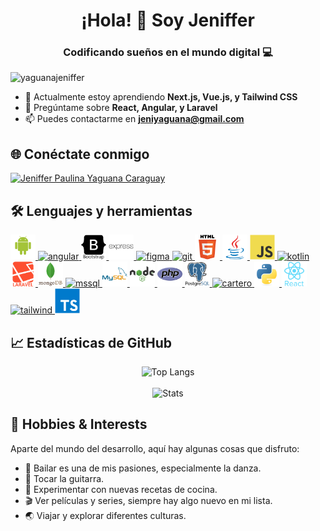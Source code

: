 <h1 align="center">¡Hola! 👋 Soy Jeniffer</h1>
<h3 align="center">Codificando sueños en el mundo digital 💻</h3>

<p align="left"> 
  <img src="https://komarev.com/ghpvc/?username=yaguanajeniffer&label=Profile%20views&color=0e75b6&style=flat" alt="yaguanajeniffer" />
</p>

- 🌱 Actualmente estoy aprendiendo **Next.js, Vue.js, y Tailwind CSS**
- 💬 Pregúntame sobre **React, Angular, y Laravel**
- 📫 Puedes contactarme en **jeniyaguana@gmail.com**

## 🌐 Conéctate conmigo
<p align="left">
  <a href="https://linkedin.com/in/jenifferyaguana" target="_blank">
    <img src="https://raw.githubusercontent.com/rahuldkjain/github-profile-readme-generator/master/src/images/icons/Social/linked-in-alt.svg" alt="Jeniffer Paulina Yaguana Caraguay" height="30" width="40" />
  </a>
</p>

## 🛠️ Lenguajes y herramientas

<p align="left">
    <a href="https://developer.android.com" target="_blank" rel="noreferrer"> <img src="https://raw.githubusercontent.com/devicons/devicon/master/icons/android/android-original-wordmark.svg" alt="android" width="40" height="40"/> </a> 
    <a href="https://angular.io" target="_blank" rel="noreferrer"> <img src="https://angular.io/assets/images/logos/angular/angular.svg" alt="angular" width="40" height=" 40"/> </a> 
    <a href="https://getbootstrap.com" target="_blank" rel="noreferrer"> <img src="https://raw.githubusercontent.com/devicons/devicon/master/icons/bootstrap/bootstrap-plain-wordmark.svg" alt="bootstrap" width="40" height="40"/> </a> 
    <a href="https://expressjs.com" target ="_blank" rel="noreferrer"> <img src="https://raw.githubusercontent.com/devicons/devicon/master/icons/express/express-original-wordmark.svg" alt="express" width= "40" altura="40"/> </a> 
    <a href="https://www.figma.com/" target="_blank" rel="noreferrer"> <img src="https://www.vectorlogo.zone/logos/figma/figma-icon.svg" alt="figma" width="40" height="40"/> </a> 
    <a href="https://git-scm.com/" target="_blank" rel="noreferrer"> <img src="https://www.vectorlogo.zone/logos/git-scm/git-scm-icon.svg" alt="git" width= "40" altura="40"/> </a> 
    <a href="https://www.w3.org/html/" target="_blank" rel="noreferrer"> <img src="https://raw.githubusercontent.com/devicons/devicon/master/icons/html5/html5-original-wordmark.svg" alt="html5" width="40" height="40"/> </a> 
    <a href ="https://www.java.com" target="_blank" rel="noreferrer"> <img src="https://raw.githubusercontent.com/devicons/devicon/master/icons/java/java-original.svg" alt="java" width="40" height="40"/> </a> 
    <a href="https://developer.mozilla.org/en-US/docs/Web/JavaScript" target="_blank" rel="noreferrer"> <img src="https://raw.githubusercontent.com/devicons/devicon/master/icons/javascript/javascript-original.svg" alt="javascript" width="40" height="40"/> </a> 
    <a href="https://kotlinlang.org" target="_blank" rel="noreferrer"> <img src ="https://www.vectorlogo.zone/logos/kotlinlang/kotlinlang-icon.svg" alt="kotlin" width="40" height="40"/> </a> 
    <a href="https://laravel.com/" target="_blank" rel="noreferrer"> <img src="https://raw.githubusercontent.com/devicons/devicon/master/icons/laravel/laravel-plain-wordmark.svg " alt="laravel" width="40" height="40"/> </a> 
    <a href="https://www.mongodb.com/" target="_blank" rel="noreferrer"> <img src="https://raw.githubusercontent.com/devicons/devicon/master/icons/mongodb/mongodb-original-wordmark.svg" alt="mongodb" width="40" height="40"/> </a> 
    <a href="https://www.microsoft.com/en-us/sql-server" target=" _blank" rel="noreferrer"> <img src="https://www.svgrepo.com/show/303229/microsoft-sql-server-logo.svg" alt="mssql" width="40" height=" 40"/> </a> 
    <a href="https://www.mysql.com/" target="_blank" rel="noreferrer"> <img src="https://raw.githubusercontent.com/devicons/devicon/master/icons/mysql/mysql-original-wordmark.svg" alt="mysql" width="40" height="40"/> </a> 
    <a href="https://nodejs.org" target="_blank" rel="noreferrer"> <img src="https://raw.githubusercontent.com/devicons/devicon/master/icons/nodejs/nodejs-original-wordmark.svg" alt="nodejs " width="40" height="40"/> </a> 
    <a href="https://www.php.net" target="_blank" rel="noreferrer"> <img src="https://raw.githubusercontent.com/devicons/devicon/master/icons/php/php-original.svg" alt="php" width="40" height="40"/> </a> 
    <a href="https://www.postgresql.org" target="_blank" rel="noreferrer"> <img src="https://raw.githubusercontent.com/devicons/devicon/master/icons/postgresql/postgresql-original-wordmark.svg" alt="postgresql" width="40" height="40"/> </a> 
    <a href="https://cartero.com" target="_blank" rel="noreferrer"> <img src="https://www.vectorlogo.zone/logos/getpostman/getpostman-icon.svg" alt="cartero" width="40" height="40"/> </a> 
    <a href="https://www.python.org" target="_blank" rel="noreferrer"> <img src="https://raw.githubusercontent.com/devicons/devicon/master/icons/python/python-original.svg" alt="python" width="40" height="40"/> </a> 
    <a href="https://reactjs.org/" target="_blank" rel="noreferrer"> <img src="https://raw.githubusercontent.com/devicons/devicon/master/icons/react/react-original-wordmark.svg" alt=" reaccionar" width="40" height="40"/> </a> 
    <a href="https://tailwindcss.com/" target="_blank" rel="noreferrer"> <img src="https://www.vectorlogo.zone/logos/tailwindcss/tailwindcss-icon.svg" alt="tailwind" width="40" height="40"/> </a> 
    <a href="https://www.typescriptlang.org/" target="_blank" rel="noreferrer"> <img src="https://raw.githubusercontent.com/devicons/devicon/master/icons/typescript/typescript-original.svg" alt=" mecanografiado" width="40" height="40"/> </a>  
</p>

## 📈 Estadísticas de GitHub

<div align="center">
  <img src="https://github-readme-stats.vercel.app/api/top-langs/?username=yaguanajeniffer&layout=compact&theme=algolia" alt="Top Langs" />
</div>
<br />
<div align="center">
  <img src="https://github-readme-stats.vercel.app/api?username=yaguanajeniffer&show_icons=true&theme=algolia" alt="Stats" />
</div>


## 🎨 Hobbies & Interests

Aparte del mundo del desarrollo, aquí hay algunas cosas que disfruto:

- 💃 Bailar es una de mis pasiones, especialmente la danza.
- 🎸 Tocar la guitarra.
- 🌱 Experimentar con nuevas recetas de cocina.
- 🎬 Ver películas y series, siempre hay algo nuevo en mi lista.
- 🌏 Viajar y explorar diferentes culturas.


